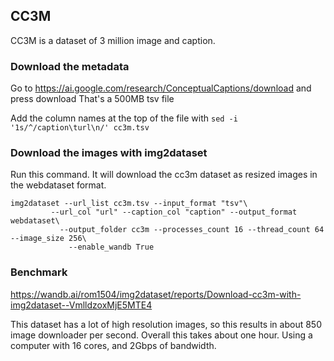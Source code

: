 ## CC3M

CC3M is a dataset of 3 million image and caption.

### Download the metadata

Go to https://ai.google.com/research/ConceptualCaptions/download and press download
That's a 500MB tsv file

Add the column names at the top of the file with `sed -i '1s/^/caption\turl\n/' cc3m.tsv`

### Download the images with img2dataset

Run this command. It will download the cc3m dataset as resized images in the webdataset format.

```
img2dataset --url_list cc3m.tsv --input_format "tsv"\
         --url_col "url" --caption_col "caption" --output_format webdataset\
           --output_folder cc3m --processes_count 16 --thread_count 64 --image_size 256\
             --enable_wandb True
```

### Benchmark

https://wandb.ai/rom1504/img2dataset/reports/Download-cc3m-with-img2dataset--VmlldzoxMjE5MTE4

This dataset has a lot of high resolution images, so this results in about 850 image downloader per second. Overall this takes about one hour. Using a computer with 16 cores, and 2Gbps of bandwidth.
